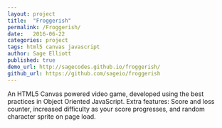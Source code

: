```yaml
---
layout: project
title:  "Froggerish"
permalink: /Froggerish/
date:   2016-06-22
categories: project
tags: html5 canvas javascript
author: Sage Elliott
published: true
demo_url: http://sagecodes.github.io/froggerish/
github_url: https://github.com/sageio/froggerish
---
```


 An HTML5 Canvas powered video game, developed using the best practices in Object Oriented JavaScript. Extra features: Score and loss counter, increased difficulty as your score progresses, and random character sprite on page load.
